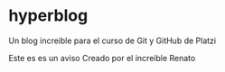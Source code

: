 # hyperblog
Un blog increible para el curso de Git y GitHub de Platzi



Este es es un aviso
Creado por el increible Renato